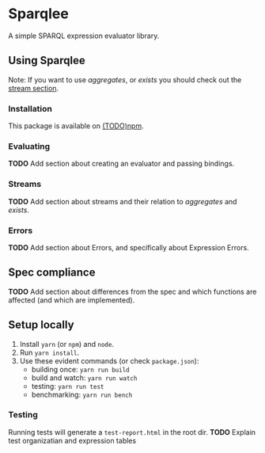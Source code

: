# Sparqlee

A simple SPARQL expression evaluator library.

## Using Sparqlee

Note: If you want to use *aggregates*, or *exists* you should check out the [stream section](#streams).

### Installation

This package is available on [(TODO)npm]('blurb').

### Evaluating

**TODO** Add section about creating an evaluator and passing bindings.

### Streams

**TODO** Add section about streams and their relation to _aggregates_ and _exists_.

### Errors

**TODO** Add section about Errors, and specifically about Expression Errors.

## Spec compliance

**TODO** Add section about differences from the spec and which functions are affected (and which are implemented).

## Setup locally

1. Install `yarn` (or `npm`) and `node`.
2. Run `yarn install`.
3. Use these evident commands (or check `package.json`):
    * building once: `yarn run build`
    * build and watch: `yarn run watch`
    * testing: `yarn run test`
    * benchmarking: `yarn run bench`

### Testing

Running tests will generate a `test-report.html` in the root dir.
**TODO** Explain test organizatian and expression tables
